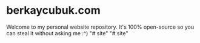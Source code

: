 # berkaycubuk.com

Welcome to my personal website repository. It's 100% open-source so you can steal it without asking me :^)
"# site" 
"# site" 
